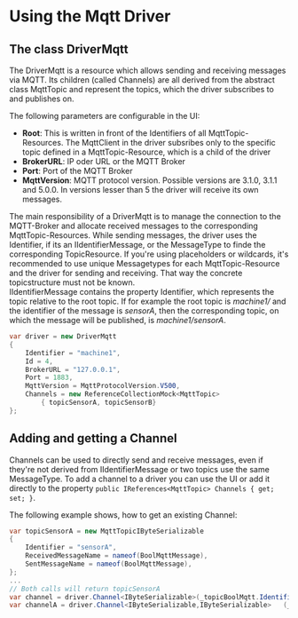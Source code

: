 
# Using the Mqtt Driver
## The class DriverMqtt
The DriverMqtt is a resource which allows sending and receiving messages via MQTT. Its children (called Channels) are all derived from the abstract class MqttTopic and represent the topics, which the driver subscribes to and publishes on.

The following parameters are configurable in the UI:
- **Root**: This is written in front of the Identifiers of all MqttTopic-Resources. The MqttClient in the driver subsribes only to the specific topic defined in a MqttTopic-Resource, which is a child of the driver
- **BrokerURL**: IP oder URL or the MQTT Broker
- **Port**: Port of the MQTT Broker
- **MqttVersion**: MQTT protocol version. Possible versions are 3.1.0, 3.1.1 and 5.0.0. In versions lesser than 5 the driver will receive its own messages.

The main responsibility of a DriverMqtt is to manage the connection to the MQTT-Broker and allocate received messages to the corresponding MqttTopic-Resources. While sending messages, the driver uses the Identifier, if its an IIdentifierMessage, or the MessageType to finde the corresponding TopicResource. If you're using placeholders or wildcards, it's recommended to use unique Messagetypes for each MqttTopic-Resource and the driver for sending and receiving. That way the concrete topicstructure must not be known. 
<br/>IIdentifierMessage contains the property Identifier, which represents the topic relative to the root topic. If for example the root topic is *machine1/* and the identifier of the message is *sensorA*, then the corresponding topic, on which the message will be published, is *machine1/sensorA*.

```C#
var driver = new DriverMqtt
{
    Identifier = "machine1",
    Id = 4,
    BrokerURL = "127.0.0.1",
    Port = 1883,
    MqttVersion = MqttProtocolVersion.V500,
    Channels = new ReferenceCollectionMock<MqttTopic> 
        { topicSensorA, topicSensorB}
};
```

## Adding and getting a Channel
Channels can be used to directly send and receive messages, even if they're not derived from IIdentifierMessage or two topics use the same MessageType. To add a channel to a driver you can use the UI or add it directly to the property `public IReferences<MqttTopic> Channels { get; set; }`.

The following example shows, how to get an existing Channel:
```C#
var topicSensorA = new MqttTopicIByteSerializable
{
    Identifier = "sensorA",
    ReceivedMessageName = nameof(BoolMqttMessage),
    SentMessageName = nameof(BoolMqttMessage),
};
...
// Both calls will return topicSensorA
var channel = driver.Channel<IByteSerializable>(_topicBoolMqtt.Identifier);
var channelA = driver.Channel<IByteSerializable,IByteSerializable>   (_topicBoolMqtt.Identifier);
```
 